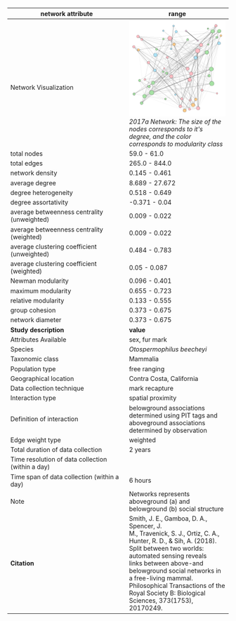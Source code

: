 network attribute|range
---|---
<img width=2500> Network Visualization | ![NetworkImage](/Networks/Visualizations/ground_squirrel_smith_2017a.png) *2017a Network: The size of the nodes corresponds to it's degree, and the color corresponds to modularity class*
total nodes|59.0 - 61.0
total edges|265.0 - 844.0
network density|0.145 - 0.461
average degree|8.689 - 27.672
degree heterogeneity|0.518 - 0.649
degree assortativity|-0.371 - 0.04
average betweenness centrality (unweighted)|0.009 - 0.022
average betweenness centrality (weighted)|0.009 - 0.022
average clustering coefficient (unweighted)|0.484 - 0.783
average clustering coefficient (weighted)|0.05 - 0.087
Newman modularity|0.096 - 0.401
maximum modularity|0.655 - 0.723
relative modularity|0.133 - 0.555
group cohesion|0.373 - 0.675
network diameter|0.373 - 0.675
**Study description**|**value**
Attributes Available|sex, fur mark
Species|*Otospermophilus beecheyi*
Taxonomic class|Mammalia
Population type|free ranging
Geographical location|Contra Costa, California
Data collection technique|mark recapture
Interaction type|spatial proximity
Definition of interaction|belowground associations determined using PIT tags and aboveground associations determined by observation
Edge weight type|weighted
Total duration of data collection|2 years
Time resolution of data collection (within a day)|
Time span of data collection (within a day)|6 hours
Note|Networks represents aboveground (a) and belowground (b) social structure
**Citation** | Smith, J. E., Gamboa, D. A., Spencer, J. <br> M., Travenick, S. J., Ortiz, C. A., <br> Hunter, R. D., & Sih, A. (2018). <br> Split between two worlds: automated sensing reveals <br> links between above-and belowground social networks in <br> a free-living mammal. Philosophical Transactions of the <br> Royal Society B: Biological Sciences, 373(1753), 20170249.

